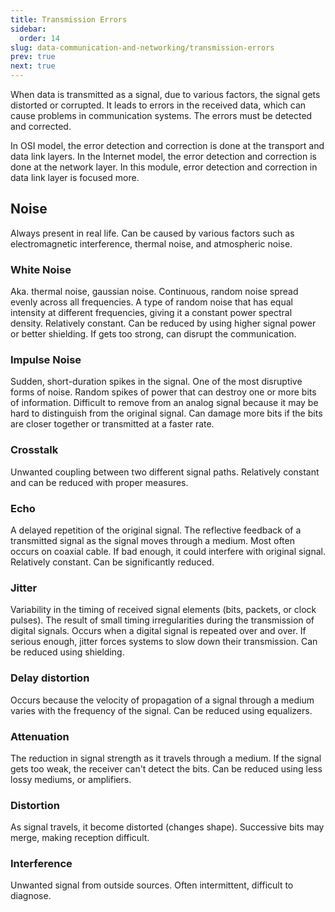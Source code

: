 ```yaml
---
title: Transmission Errors
sidebar:
  order: 14
slug: data-communication-and-networking/transmission-errors
prev: true
next: true
---
```


When data is transmitted as a signal, due to various factors, the signal gets distorted or corrupted. It leads to errors in the received data, which can cause problems in communication systems. The errors must be detected and corrected.

In OSI model, the error detection and correction is done at the transport and data link layers. In the Internet model, the error detection and correction is done at the network layer. In this module, error detection and correction in data link layer is focused more.

## Noise

Always present in real life. Can be caused by various factors such as electromagnetic interference, thermal noise, and atmospheric noise.

### White Noise

Aka. thermal noise, gaussian noise. Continuous, random noise spread evenly across all frequencies. A type of random noise that has equal intensity at different frequencies, giving it a constant power spectral density. Relatively constant. Can be reduced by using higher signal power or better shielding. If gets too strong, can disrupt the communication.

### Impulse Noise

Sudden, short-duration spikes in the signal. One of the most disruptive forms of noise. Random spikes of power that can destroy one or more bits of information. Difficult to remove from an analog signal because it may be hard to distinguish from the original signal. Can damage more bits if the bits are closer together or transmitted at a faster rate.

### Crosstalk

Unwanted coupling between two different signal paths. Relatively constant and can be reduced with proper measures.

### Echo

A delayed repetition of the original signal. The reflective feedback of a transmitted signal as the signal moves through a medium. Most often occurs on coaxial cable. If bad enough, it could interfere with original signal. Relatively constant. Can be significantly reduced.

### Jitter

Variability in the timing of received signal elements (bits, packets, or clock pulses). The result of small timing irregularities during the transmission of digital signals. Occurs when a digital signal is repeated over and over. If serious enough, jitter forces systems to slow down their transmission. Can be reduced using shielding.

### Delay distortion

Occurs because the velocity of propagation of a signal through a medium varies with the frequency of the signal. Can be reduced using equalizers.

### Attenuation

The reduction in signal strength as it travels through a medium. If the signal gets too weak, the receiver can't detect the bits. Can be reduced using less lossy mediums, or amplifiers.

### Distortion

As signal travels, it become distorted (changes shape). Successive bits may merge, making reception difficult.

### Interference

Unwanted signal from outside sources. Often intermittent, difficult to diagnose.
